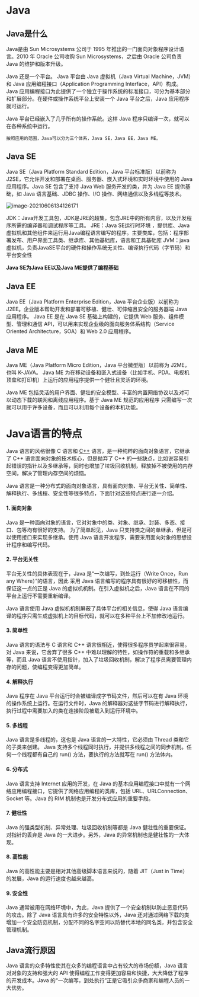 # Java

## Java是什么

Java是由 Sun Microsystems 公司于 1995 年推出的一门面向对象程序设计语言。2010 年 Oracle 公司收购 Sun Microsystems，之后由 Oracle 公司负责 Java 的维护和版本升级。

Java 还是一个平台。 Java 平台由 Java 虚拟机（Java Virtual Machine，JVM）和 Java 应用编程接口（Application Programming Interface，API）构成。Java 应用编程接口为此提供了一个独立于操作系统的标准接口，可分为基本部分和扩展部分。在硬件或操作系统平台上安装一个 Java 平台之后，Java 应用程序就可运行。

Java 平台已经嵌入了几乎所有的操作系统。这样 Java 程序只编译一次，就可以在各种系统中运行。

`按照应用的范围，Java可以分为三个体系，Java SE，Java EE，Java ME。`



## Java SE

Java SE（Java Platform Standard Edition，Java 平台标准版）以前称为 J2SE，它允许开发和部署在桌面、服务器、嵌入式环境和实时环境中使用的 Java 应用程序。Java SE 包含了支持 Java Web 服务开发的类，并为 Java EE 提供基础，如 Java 语言基础、JDBC 操作、I/O 操作、网络通信以及多线程等技术。

![image-20210606134126171](C:\Users\J-ADan\AppData\Roaming\Typora\typora-user-images\image-20210606134126171.png)

JDK：Java开发工具包，JDK是JRE的超集，包含JRE中的所有内容，以及开发程序所需的编译器和调试程序等工具。
JRE：Java SE运行时环境 ，提供库、Java虚拟机和其他组件来运行用Java编程语言编写的程序。主要类库，包括：程序部署发布、用户界面工具类、继承库、其他基础库，语言和工具基础库
JVM：java虚拟机，负责JavaSE平台的硬件和操作系统无关性、编译执行代码（字节码）和平台安全性

**Java SE为Java EE以及Java ME提供了编程基础**



## Java EE

Java EE（Java Platform Enterprise Edition，Java 平台企业版）以前称为 J2EE。企业版本帮助开发和部署可移植、健壮、可伸缩且安全的服务器端 Java 应用程序。 Java EE 是在 Java SE 基础上构建的，它提供 Web 服务、组件模型、管理和通信 API，可以用来实现企业级的面向服务体系结构（Service Oriented Architecture，SOA）和 Web 2.0 应用程序。

## Java ME

Java ME（Java Platform Micro Edition，Java 平台微型版）以前称为 J2ME，也叫 K-JAVA。 Java ME 为在移动设备和嵌入式设备（比如手机、PDA、电视机顶盒和打印机）上运行的应用程序提供一个健壮且灵活的环境。

Java ME 包括灵活的用户界面、健壮的安全模型、丰富的内置网络协议以及对可以动态下载的联网和离线应用程序。基于 Java ME 规范的应用程序 只需编写一次就可以用于许多设备，而且可以利用每个设备的本机功能。



# Java语言的特点

Java 语言的风格很像 C 语言和 [C++](http://www.tofacebook.com/cplus/) 语言，是一种纯粹的面向对象语言，它继承了 C++ 语言面向对象的技术核心，但是拋弃了 C++ 的一些缺点，比如说容易引起错误的指针以及多继承等，同时也增加了垃圾回收机制，释放掉不被使用的内存空间，解决了管理内存空间的烦恼。

Java 语言是一种分布式的面向对象语言，具有面向对象、平台无关性、简单性、解释执行、多线程、安全性等很多特点，下面针对这些特点进行逐一介绍。

#### 1. 面向对象

Java 是一种面向对象的语言，它对对象中的类、对象、继承、封装、多态、接口、包等均有很好的支持。 为了简单起见，Java 只支持类之间的单继承，但是可以使用接口来实现多继承。使用 Java 语言开发程序，需要采用面向对象的思想设计程序和编写代码。

#### 2. 平台无关性

平台无关性的具体表现在于，Java 是“一次编写，到处运行（Write Once，Run any Where）”的语言，因此 采用 Java 语言编写的程序具有很好的可移植性，而保证这一点的正是 Java 的虚拟机机制。在引入虚拟机之后，Java 语言在不同的平台上运行不需要重新编译。

Java 语言使用 Java 虚拟机机制屏蔽了具体平台的相关信息，使得 Java 语言编译的程序只需生成虚拟机上的目标代码，就可以在多种平台上不加修改地运行。

#### 3. 简单性

Java 语言的语法与 C 语言和 C++ 语言很相近，使得很多程序员学起来很容易。对 Java 来说，它舍弃了很多 C++ 中难以理解的特性，如操作符的重载和多继承等，而且 Java 语言不使用指针，加入了垃圾回收机制，解决了程序员需要管理内存的问题，使编程变得更加简单。

#### 4. 解释执行

Java 程序在 Java 平台运行时会被编译成字节码文件，然后可以在有 Java 环境的操作系统上运行。在运行文件时，Java 的解释器对这些字节码进行解释执行，执行过程中需要加入的类在连接阶段被载入到运行环境中。

#### 5. 多线程

Java 语言是多线程的，这也是 Java 语言的一大特性，它必须由 Thread 类和它的子类来创建。 Java 支持多个线程同时执行，并提供多线程之间的同步机制。任何一个线程都有自己的 run() 方法，要执行的方法就写在 run() 方法体内。

#### 6. 分布式

Java 语言支持 Internet 应用的开发，在 Java 的基本应用编程接口中就有一个网络应用编程接口，它提供了网络应用编程的类库，包括 URL、URLConnection、Socket 等。Java 的 RIM 机制也是开发分布式应用的重要手段。

#### 7. 健壮性

Java 的强类型机制、异常处理、垃圾回收机制等都是 Java 健壮性的重要保证。对指针的丢弃是 Java 的一大进步。另外，Java 的异常机制也是健壮性的一大体现。

#### 8. 高性能

Java 的高性能主要是相对其他高级脚本语言来说的，随着 JIT（Just in Time）的发展，Java 的运行速度也越来越高。

#### 9. 安全性

Java 通常被用在网络环境中，为此，Java 提供了一个安全机制以防止恶意代码的攻击。除了 Java 语言具有许多的安全特性以外，Java 还对通过网络下载的类增加一个安全防范机制，分配不同的名字空间以防替代本地的同名类，并包含安全管理机制。

## Java流行原因

Java 语言的众多特性使其在众多的编程语言中占有较大的市场份额，Java 语言对对象的支持和强大的 API 使得编程工作变得更加容易和快捷，大大降低了程序的开发成本。Java 的“一次编写，到处执行”正是它吸引众多商家和编程人员的一大优势。